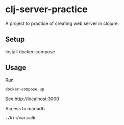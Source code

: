 # clj-server-practice

A project to practice of creating web server in clojure.

## Setup

Install docker-compose

## Usage

Run

```
docker-compose up
```

See http://localhost:3000


Access to mariadb

```
./bin/mariadb
```
